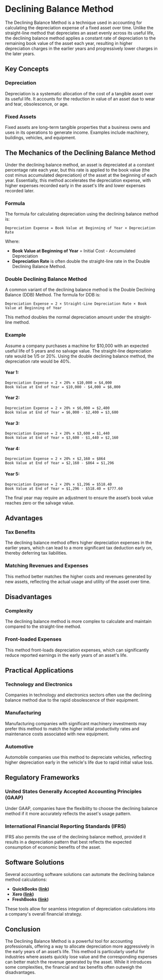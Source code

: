 # Declining Balance Method

The Declining Balance Method is a technique used in accounting for calculating the depreciation expense of a fixed asset over time. Unlike the straight-line method that depreciates an asset evenly across its useful life, the declining balance method applies a constant rate of depreciation to the remaining book value of the asset each year, resulting in higher depreciation charges in the earlier years and progressively lower charges in the later years.

## Key Concepts

### Depreciation
Depreciation is a systematic allocation of the cost of a tangible asset over its useful life. It accounts for the reduction in value of an asset due to wear and tear, obsolescence, or age.

### Fixed Assets
Fixed assets are long-term tangible properties that a business owns and uses in its operations to generate income. Examples include machinery, buildings, vehicles, and equipment.

## The Mechanics of the Declining Balance Method

Under the declining balance method, an asset is depreciated at a constant percentage rate each year, but this rate is applied to the book value (the cost minus accumulated depreciation) of the asset at the beginning of each year. Essentially, this method accelerates the depreciation expense, with higher expenses recorded early in the asset's life and lower expenses recorded later.

### Formula

The formula for calculating depreciation using the declining balance method is:

```
Depreciation Expense = Book Value at Beginning of Year × Depreciation Rate
```

Where:
- **Book Value at Beginning of Year** = Initial Cost - Accumulated Depreciation
- **Depreciation Rate** is often double the straight-line rate in the Double Declining Balance Method.

### Double Declining Balance Method

A common variant of the declining balance method is the Double Declining Balance (DDB) Method. The formula for DDB is:

```
Depreciation Expense = 2 × Straight-Line Depreciation Rate × Book Value at Beginning of Year
```

This method doubles the normal depreciation amount under the straight-line method.

### Example

Assume a company purchases a machine for $10,000 with an expected useful life of 5 years and no salvage value. The straight-line depreciation rate would be 1/5 or 20%. Using the double declining balance method, the depreciation rate would be 40%.

#### Year 1:
```
Depreciation Expense = 2 × 20% × $10,000 = $4,000
Book Value at End of Year = $10,000 - $4,000 = $6,000
```

#### Year 2:
```
Depreciation Expense = 2 × 20% × $6,000 = $2,400
Book Value at End of Year = $6,000 - $2,400 = $3,600
```

#### Year 3:
```
Depreciation Expense = 2 × 20% × $3,600 = $1,440
Book Value at End of Year = $3,600 - $1,440 = $2,160
```

#### Year 4:
```
Depreciation Expense = 2 × 20% × $2,160 = $864
Book Value at End of Year = $2,160 - $864 = $1,296
```

#### Year 5:
```
Depreciation Expense = 2 × 20% × $1,296 = $518.40
Book Value at End of Year = $1,296 - $518.40 = $777.60
```

The final year may require an adjustment to ensure the asset’s book value reaches zero or the salvage value.

## Advantages

### Tax Benefits
The declining balance method offers higher depreciation expenses in the earlier years, which can lead to a more significant tax deduction early on, thereby deferring tax liabilities.

### Matching Revenues and Expenses
This method better matches the higher costs and revenues generated by new assets, reflecting the actual usage and utility of the asset over time.

## Disadvantages

### Complexity
The declining balance method is more complex to calculate and maintain compared to the straight-line method.

### Front-loaded Expenses
This method front-loads depreciation expenses, which can significantly reduce reported earnings in the early years of an asset's life.

## Practical Applications

### Technology and Electronics
Companies in technology and electronics sectors often use the declining balance method due to the rapid obsolescence of their equipment.

### Manufacturing
Manufacturing companies with significant machinery investments may prefer this method to match the higher initial productivity rates and maintenance costs associated with new equipment.

### Automotive
Automobile companies use this method to depreciate vehicles, reflecting higher depreciation early in the vehicle's life due to rapid initial value loss.

## Regulatory Frameworks

### United States Generally Accepted Accounting Principles (GAAP)
Under GAAP, companies have the flexibility to choose the declining balance method if it more accurately reflects the asset's usage pattern.

### International Financial Reporting Standards (IFRS)
IFRS also permits the use of the declining balance method, provided it results in a depreciation pattern that best reflects the expected consumption of economic benefits of the asset.

## Software Solutions

Several accounting software solutions can automate the declining balance method calculations:

- **QuickBooks ([link](https://quickbooks.intuit.com/))**
- **Xero ([link](https://www.xero.com/))**
- **FreshBooks ([link](https://www.freshbooks.com/))**

These tools allow for seamless integration of depreciation calculations into a company's overall financial strategy.

## Conclusion

The Declining Balance Method is a powerful tool for accounting professionals, offering a way to allocate depreciation more aggressively in the early years of an asset’s life. This method is particularly useful for industries where assets quickly lose value and the corresponding expenses can better match the revenue generated by the asset. While it introduces some complexities, the financial and tax benefits often outweigh the disadvantages.